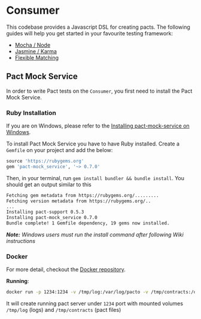 # Consumer

This codebase provides a Javascript DSL for creating pacts. The following guides will help you get started in your favourite testing framework:

* [Mocha / Node](../mocha__node.md)
* [Jasmine / Karma](../jasmine__karma.md)
* [Flexible Matching](../flexible_matching.md)

## Pact Mock Service
In order to write Pact tests on the `Consumer`, you first need to install the Pact Mock Service.

### Ruby Installation
If you are on Windows, please refer to the [Installing pact-mock-service on Windows](https://github.com/bethesque/pact-mock_service/wiki/Installing-the-pact-mock_service-gem-on-Windows).

To install Pact Mock Service you have to have Ruby installed. Create a `Gemfile` on your project and add the below:

```ruby
source 'https://rubygems.org'
gem 'pact-mock_service', '~> 0.7.0'
```

Then, in your terminal, run `gem install bundler && bundle install`. You should get an output similar to this

```bash
Fetching gem metadata from https://rubygems.org/.........
Fetching version metadata from https://rubygems.org/..
...
Installing pact-support 0.5.3
Installing pact-mock_service 0.7.0
Bundle complete! 1 Gemfile dependency, 19 gems now installed.
```

_**Note:** Windows users must run the install command after following Wiki instructions_

### Docker 

For more detail, checkout the [Docker repository](https://github.com/madkom/docker/tree/master/pact-mock-service).

**Running**:

```bash
docker run -p 1234:1234 -v /tmp/log:/var/log/pacto -v /tmp/contracts:/opt/contracts madkom/pact-mock-service
```
    
It will create running pact server under `1234` port with mounted volumes `/tmp/log` (logs)  and `/tmp/contracts` (pact files)